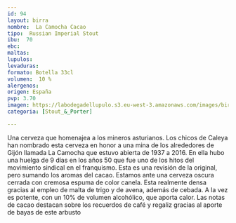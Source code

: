 ```yaml
---
id: 94
layout: birra
nombre:  La Camocha Cacao
tipo:  Russian Imperial Stout
ibu:  70
ebc:
maltas:  
lupulos: 
levaduras: 
formato: Botella 33cl
volumen:  10 %
alergenos: 
origen: España
pvp: 3.70
imagen: https://labodegadellupulo.s3.eu-west-3.amazonaws.com/images/birras/lacamocha.jpg 
categoria: [Stout_&_Porter]

---
```

Una cerveza que homenajea a los mineros asturianos. Los chicos de Caleya han nombrado esta cerveza en honor a una mina de los alrededores de Gijón llamada La Camocha que estuvo abierta de 1937 a 2016. En ella hubo una huelga de 9 días en los años 50 que fue uno de los hitos del movimiento sindical en el franquismo. Esta es una revisión de la original, pero sumando los aromas del cacao. Estamos ante una cerveza oscura cerrada con cremosa espuma de color canela. Esta realmente densa gracias al empleo de malta de trigo y de avena, además de cebada. A la vez es potente, con un 10% de volumen alcohólico, que aporta calor. Las notas de cacao destacan sobre los recuerdos de café y regaliz gracias al aporte de bayas de este arbusto